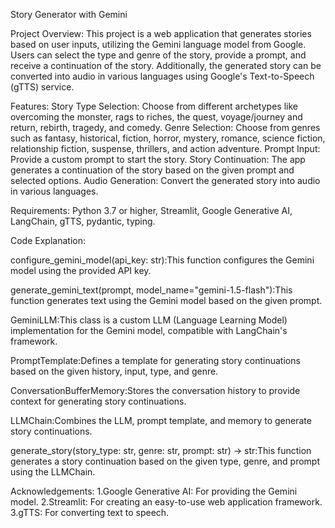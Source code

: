 Story Generator with Gemini

Project Overview:
This project is a web application that generates stories based on user inputs, utilizing the Gemini language model from Google. Users can select the type and genre of the story, provide a prompt, and receive a continuation of the story. Additionally, the generated story can be converted into audio in various languages using Google's Text-to-Speech (gTTS) service.

Features:
Story Type Selection: Choose from different archetypes like overcoming the monster, rags to riches, the quest, voyage/journey and return, rebirth, tragedy, and comedy.
Genre Selection: Choose from genres such as fantasy, historical, fiction, horror, mystery, romance, science fiction, relationship fiction, suspense, thrillers, and action adventure.
Prompt Input: Provide a custom prompt to start the story.
Story Continuation: The app generates a continuation of the story based on the given prompt and selected options.
Audio Generation: Convert the generated story into audio in various languages.

Requirements:
Python 3.7 or higher,
Streamlit,
Google Generative AI,
LangChain,
gTTS,
pydantic,
typing.



Code Explanation:

configure_gemini_model(api_key: str):This function configures the Gemini model using the provided API key.

generate_gemini_text(prompt, model_name="gemini-1.5-flash"):This function generates text using the Gemini model based on the given prompt.

GeminiLLM:This class is a custom LLM (Language Learning Model) implementation for the Gemini model, compatible with LangChain's framework.

PromptTemplate:Defines a template for generating story continuations based on the given history, input, type, and genre.

ConversationBufferMemory:Stores the conversation history to provide context for generating story continuations.

LLMChain:Combines the LLM, prompt template, and memory to generate story continuations.

generate_story(story_type: str, genre: str, prompt: str) -> str:This function generates a story continuation based on the given type, genre, and prompt using the LLMChain.

Acknowledgements:
1.Google Generative AI: For providing the Gemini model.
2.Streamlit: For creating an easy-to-use web application framework.
3.gTTS: For converting text to speech.
